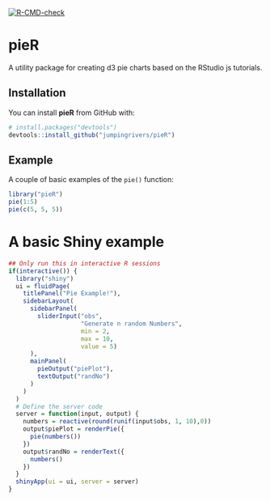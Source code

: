 <!-- badges: start -->

[![R-CMD-check](https://github.com/jumpingrivers/pieR/actions/workflows/R-CMD-check.yaml/badge.svg)](https://github.com/jumpingrivers/pieR/actions/workflows/R-CMD-check.yaml)
<!-- badges: end -->

<!-- README.md is generated from README.Rmd. Please edit that file -->

# pieR

A utility package for creating d3 pie charts based on the RStudio js
tutorials.

## Installation

You can install **pieR** from GitHub with:

``` r
# install.packages("devtools")
devtools::install_github("jumpingrivers/pieR")
```

## Example

A couple of basic examples of the `pie()` function:

``` r
library("pieR")
pie(1:5)
pie(c(5, 5, 5))
```

# A basic Shiny example

``` r
## Only run this in interactive R sessions
if(interactive()) {
  library("shiny")
  ui = fluidPage(
    titlePanel("Pie Example!"),
    sidebarLayout(
      sidebarPanel(
        sliderInput("obs", 
                    "Generate n random Numbers", 
                    min = 2, 
                    max = 10, 
                    value = 5)
      ),
      mainPanel(
        pieOutput("piePlot"),
        textOutput("randNo")
      )
    )
  )
  # Define the server code
  server = function(input, output) {
    numbers = reactive(round(runif(input$obs, 1, 10),0))
    output$piePlot = renderPie({
      pie(numbers())
    })
    output$randNo = renderText({
      numbers()
    })
  }
  shinyApp(ui = ui, server = server)
}
```

